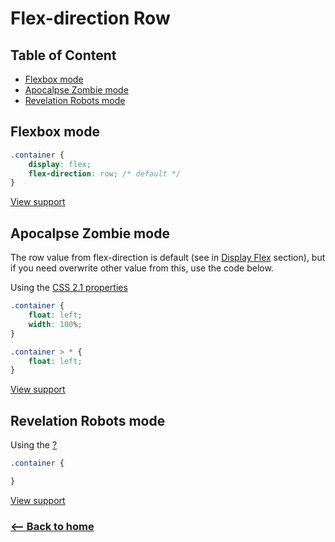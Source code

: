 # Flex-direction Row

## Table of Content

- [Flexbox mode](#flexbox-mode)
- [Apocalpse Zombie mode](#apocalpse-zombie-mode)
- [Revelation Robots mode](#revelation-robots-mode)

## Flexbox mode
```css
.container {
	display: flex;
	flex-direction: row; /* default */
}
```

[View support](http://caniuse.com/#search=flexbox)

## Apocalpse Zombie mode

The row value from flex-direction is default (see in [Display Flex](../display/flex.md) section), but if you need overwrite other value from this, use the code below.

Using the [CSS 2.1 properties](http://www.w3.org/TR/CSS21/propidx.html)

```css
.container {
    float: left;
    width: 100%;
}

.container > * {
    float: left;
}
```

[View support](http://caniuse.com/#search=CSS%202.1%20properties)

## Revelation Robots mode

 Using the [?]()

```css
.container {

}
```

[View support]()

### [<-- Back to home](https://github.com/afonsopacifer/post-apocalypse-flexbox)
